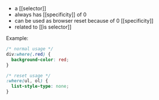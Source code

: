- a [[selector]]
-  always has [[specificity]] of 0
- can be used as browser reset because of 0 [[specificity]]
- related to [[is selector]]


Example:
```css
/* normal usage */
div:where(.red) {
  background-color: red;
}

/* reset usage */
:where(ul, ol) {
  list-style-type: none;
}
```